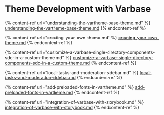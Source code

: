 # Theme Development with Varbase

{% content-ref url="understanding-the-vartheme-base-theme.md" %}
[understanding-the-vartheme-base-theme.md](understanding-the-vartheme-base-theme.md)
{% endcontent-ref %}

{% content-ref url="creating-your-own-theme.md" %}
[creating-your-own-theme.md](creating-your-own-theme.md)
{% endcontent-ref %}

{% content-ref url="customize-a-varbase-single-directory-components-sdc-in-a-custom-theme.md" %}
[customize-a-varbase-single-directory-components-sdc-in-a-custom-theme.md](customize-a-varbase-single-directory-components-sdc-in-a-custom-theme.md)
{% endcontent-ref %}

{% content-ref url="local-tasks-and-moderation-sidebar.md" %}
[local-tasks-and-moderation-sidebar.md](local-tasks-and-moderation-sidebar.md)
{% endcontent-ref %}

{% content-ref url="add-preloaded-fonts-in-vartheme.md" %}
[add-preloaded-fonts-in-vartheme.md](add-preloaded-fonts-in-vartheme.md)
{% endcontent-ref %}

{% content-ref url="integration-of-varbase-with-storybook.md" %}
[integration-of-varbase-with-storybook.md](integration-of-varbase-with-storybook.md)
{% endcontent-ref %}
